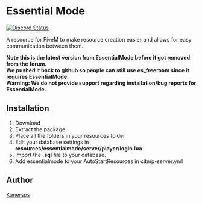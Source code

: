 # Essential Mode
<a href="https://discord.gg/eNJraMf"><img alt="Discord Status" src="https://discordapp.com/api/guilds/285462938691567627/widget.png"></a>

A resource for FiveM to make resource creation easier and allows for easy communication between them.

**Note this is the latest version from EssentialMode before it got removed from the forum.   
We pushed it back to github so people can still use es_freeroam since it requires EssentialMode.   
Warning: We do not provide support regarding installation/bug reports for EssentialMode.**

## Installation
1. Download
2. Extract the package
3. Place all the folders in your resources folder
4. Edit your database settings in **resources/essentialmode/server/player/login.lua**
5. Import the **.sql** file to your database.
6. Add essentialmode to your AutoStartResources in citmp-server.yml

## Author
[Kanersps](https://github.com/kanersps)
